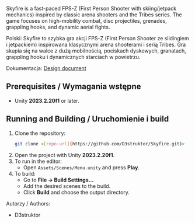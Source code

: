 Skyfire is a fast-paced FPS-Z (First Person Shooter with skiing/jetpack mechanics) inspired by classic arena shooters and the Tribes series. The game focuses on high-mobility combat, disc projectiles, grenades, grappling hooks, and dynamic aerial fights.

Polski:
Skyfire to szybka gra akcji FPS-Z (First Person Shooter ze slidingiem i jetpackiem) inspirowana klasycznymi arena shooterami i serią Tribes. Gra skupia się na walce z dużą mobilnością, pociskach dyskowych, granatach, grappling hooku i dynamicznych starciach w powietrzu.

Dokumentacja: [Design document](https://drive.google.com/file/d/1uEY4UUehbGR6kQkXIYZ9iuKVF5GAE2Nz/view?usp=sharing)

## Prerequisites / Wymagania wstępne
- Unity **2023.2.20f1** or later.

## Running and Building / Uruchomienie i build
1. Clone the repository:
   ```bash
   git clone <[repo-url](https://github.com/D3struktor/Skyfire.git)>
   ```
2. Open the project with Unity **2023.2.20f1**.
3. To run in the editor:
   - Open `Assets/Scenes/Menu.unity` and press **Play**.
4. To build:
   - Go to **File → Build Settings…**
   - Add the desired scenes to the build.
   - Click **Build** and choose the output directory.

Autorzy / Authors:
- D3struktor
